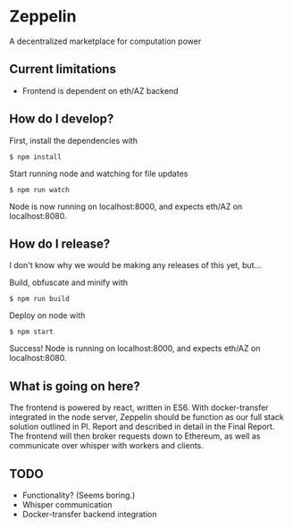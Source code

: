# Zeppelin
A decentralized marketplace for computation power

## Current limitations
- Frontend is dependent on eth/AZ backend

## How do I develop?
First, install the dependencies with

    $ npm install

Start running node and watching for file updates

    $ npm run watch

Node is now running on localhost:8000, and expects eth/AZ on localhost:8080.

## How do I release?
I don't know why we would be making any releases of this yet, but...

Build, obfuscate and minify with

    $ npm run build

Deploy on node with

    $ npm start

Success! Node is running on localhost:8000, and expects eth/AZ on localhost:8080.

## What is going on here?
The frontend is powered by react, written in ES6.
With docker-transfer integrated in the node server, Zeppelin should be function as our full stack solution outlined in Pl. Report and described in detail in the Final Report.
The frontend will then broker requests down to Ethereum, as well as communicate over whisper with workers and clients.

## TODO
- Functionality? (Seems boring.)
- Whisper communication
- Docker-transfer backend integration

